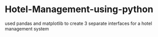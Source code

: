 # Hotel-Management-using-python
used pandas and matplotlib to create 3 separate interfaces for a hotel management system
